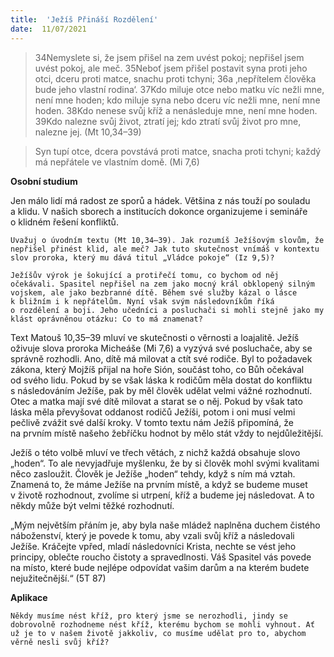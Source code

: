 ```yaml
---
title:  'Ježíš Přináší Rozdělení'
date:  11/07/2021
---
```


> <p></p>
> 34Nemyslete si, že jsem přišel na zem uvést pokoj; nepřišel jsem uvést pokoj, ale meč. 35Neboť jsem přišel postavit syna proti jeho otci, dceru proti matce, snachu proti tchyni; 36a ‚nepřítelem člověka bude jeho vlastní rodina‘. 37Kdo miluje otce nebo matku víc nežli mne, není mne hoden; kdo miluje syna nebo dceru víc nežli mne, není mne hoden. 38Kdo nenese svůj kříž a nenásleduje mne, není mne hoden. 39Kdo nalezne svůj život, ztratí jej; kdo ztratí svůj život pro mne, nalezne jej. (Mt 10,34–39)

> <p></p>
> Syn tupí otce, dcera povstává proti matce, snacha proti tchyni; každý má nepřátele ve vlastním domě. (Mi 7,6)

**Osobní studium**

Jen málo lidí má radost ze sporů a hádek. Většina z nás touží po souladu a klidu. V našich sborech a institucích dokonce organizujeme i semináře o klidném řešení konfliktů.

`Uvažuj o úvodním textu (Mt 10,34–39). Jak rozumíš Ježíšovým slovům, že nepřišel přinést klid, ale meč? Jak tuto skutečnost vnímáš v kontextu slov proroka, který mu dává titul „Vládce pokoje“ (Iz 9,5)?`

`Ježíšův výrok je šokující a protiřečí tomu, co bychom od něj očekávali. Spasitel nepřišel na zem jako mocný král obklopený silným vojskem, ale jako bezbranné dítě. Během své služby kázal o lásce k bližním i k nepřátelům. Nyní však svým následovníkům říká o rozdělení a boji. Jeho učedníci a posluchači si mohli stejně jako my klást oprávněnou otázku: Co to má znamenat?`

Text Matouš 10,35–39 mluví ve skutečnosti o věrnosti a loajalitě. Ježíš oživuje slova proroka Micheáše (Mi 7,6) a vyzývá své posluchače, aby se správně rozhodli. Ano, dítě má milovat a ctít své rodiče. Byl to požadavek zákona, který Mojžíš přijal na hoře Sión, součást toho, co Bůh očekával od svého lidu. Pokud by se však láska k rodičům měla dostat do konfliktu s následováním Ježíše, pak by měl člověk udělat velmi vážné rozhodnutí. Otec a matka mají své dítě milovat a starat se o něj. Pokud by však tato láska měla převyšovat oddanost rodičů Ježíši, potom i oni musí velmi pečlivě zvážit své další kroky. V tomto textu nám Ježíš připomíná, že na prvním místě našeho žebříčku hodnot by mělo stát vždy to nejdůležitější.

Ježíš o této volbě mluví ve třech větách, z nichž každá obsahuje slovo „hoden“. To ale nevyjadřuje myšlenku, že by si člověk mohl svými kvalitami něco zasloužit. Člověk je Ježíše „hoden“ tehdy, když s ním má vztah. Znamená to, že máme Ježíše na prvním místě, a když se budeme muset v životě rozhodnout, zvolíme si utrpení, kříž a budeme jej následovat. A to někdy může být velmi těžké rozhodnutí.

„Mým největším přáním je, aby byla naše mládež naplněna duchem čistého náboženství, který je povede k tomu, aby vzali svůj kříž a následovali Ježíše. Kráčejte vpřed, mladí následovníci Krista, nechte se vést jeho principy, oblečte roucho čistoty a spravedlnosti. Váš Spasitel vás povede na místo, které bude nejlépe odpovídat vašim darům a na kterém budete nejužitečnější.“ (5T 87)

**Aplikace**

`Někdy musíme nést kříž, pro který jsme se nerozhodli, jindy se dobrovolně rozhodneme nést kříž, kterému bychom se mohli vyhnout. Ať už je to v našem životě jakkoliv, co musíme udělat pro to, abychom věrně nesli svůj kříž?`